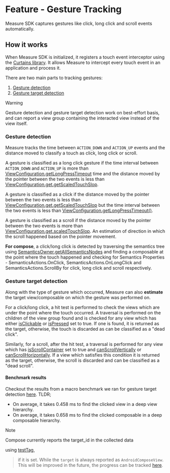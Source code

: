 # Feature - Gesture Tracking

Measure SDK captures gestures like click, long click and scroll events automatically.

## How it works

When Measure SDK is initialized, it registers a touch event interceptor using
the [Curtains library](https://github.com/square/curtains?tab=readme-ov-file#curtainskt). It allows Measure to
intercept every touch event in an application and process it.

There are two main parts to tracking gestures:

1. [Gesture detection](#gesture-detection)
2. [Gesture target detection](#gesture-target-detection)

> [!WARNING]  
> Gesture detection and gesture target detection work on best-effort basis, and can report a view group containing
> the interacted view instead of the view itself.

### Gesture detection

Measure tracks the time between `ACTION_DOWN` and `ACTION_UP` events and the distance moved to classify a touch as
click, long click or scroll.

A gesture is classified as a long click gesture if the time interval between `ACTION_DOWN` and `ACTION_UP` is more
than [ViewConfiguration.getLongPressTimeout](https://developer.android.com/reference/android/view/ViewConfiguration#getLongPressTimeout())
time and the distance moved by the pointer between the two events is
less
than [ViewConfiguration.get.getScaledTouchSlop](https://developer.android.com/reference/android/view/ViewConfiguration#getScaledTouchSlop()).

A gesture is classified as a click if the distance moved by the pointer between the two events is
less
than [ViewConfiguration.get.getScaledTouchSlop](https://developer.android.com/reference/android/view/ViewConfiguration#getScaledTouchSlop())
but the time interval between the two events is less
than [ViewConfiguration.getLongPressTimeout()](https://developer.android.com/reference/android/view/ViewConfiguration#getLongPressTimeout()).

A gesture is classified as a scroll if the distance moved by the pointer between the two events is more than
[ViewConfiguration.get.scaledTouchSlop](https://developer.android.com/reference/android/view/ViewConfiguration#getScaledTouchSlop()).
An estimation of direction in which the scroll happened based on the pointer movement.

**For compose**, a click/long click is detected by traversing the semantics tree
using [SemanticsOwner.getAllSemanticsNodes](https://developer.android.com/reference/kotlin/androidx/compose/ui/semantics/SemanticsOwner#(androidx.compose.ui.semantics.SemanticsOwner).getAllSemanticsNodes(kotlin.Boolean,kotlin.Boolean))
and finding a composable at the point where the touch happened and checking for Semantics Properties -
SemanticsActions.OnClick, SemanticsActions.OnLongClick and SemanticsActions.ScrollBy
for click, long click and scroll respectively.

### Gesture target detection

Along with the type of gesture which occurred, Measure can also **estimate** the target view/composable on which the
gesture was performed on.

For a click/long click, a hit test is performed to check the views which are under the point where the touch occurred. A
traversal is performed on the children of the view group found and is checked for any view which has
either [isClickable](https://developer.android.com/reference/android/view/View#isClickable())
or [isPressed](https://developer.android.com/reference/android/view/View#isPressed()) set to true. If one is found, it
is returned as the target, otherwise, the touch is discarded as can be classified as a "dead click".

Similarly, for a scroll, after the hit test, a traversal is performed for any view which
has [isScrollContainer](https://developer.android.com/reference/android/view/View#isScrollContainer()) set to
true and [canScrollVertically](https://developer.android.com/reference/android/view/View#canScrollVertically(int))
or [canScrollHorizontally](https://developer.android.com/reference/android/view/View#canScrollHorizontally(int)). If a
view which satisfies this condition it is returned as the target, otherwise, the scroll is discarded and can be
classified as a "dead scroll".

#### Benchmark results
Checkout the results from a macro benchmark we ran for gesture target
detection [here](https://github.com/measure-sh/measure/pull/377#issue-2123559330).
TLDR;

* On average, it takes 0.458 ms to find the clicked view in a deep view hierarchy.
* On average, it takes 0.658 ms to find the clicked composable in a deep composable hierarchy.

> [!NOTE]  
> Compose currently reports the target_id in the collected data
>
using [testTag](https://developer.android.com/reference/kotlin/androidx/compose/ui/semantics/package-summary#(androidx.compose.ui.semantics.SemanticsPropertyReceiver).testTag()),
> if it is set. While the `target` is always reported as `AndroidComposeView`. This will be improved in the future, the
> progress can be tracked [here]().
